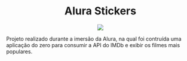<h1 align="center"> Alura Stickers </h1>

<p align="center">
<img src="http://img.shields.io/static/v1?label=STATUS&message=EM%20DESENVOLVIMENTO&color=GREEN&style=for-the-badge"/>
</p>

Projeto realizado durante a imersão da Alura, na qual foi contruída uma aplicação do zero para consumir a API do IMDb e exibir os filmes mais populares.